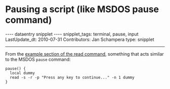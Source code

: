 # Pausing a script (like MSDOS pause command)

---- dataentry snipplet ---- snipplet_tags: terminal, pause, input
LastUpdate_dt: 2010-07-31 Contributors: Jan Schampera type: snipplet

------------------------------------------------------------------------

From the [example section of the read
command](../commands/builtin/read.md#examples), something that acts similar
to the MSDOS `pause` command:

    pause() {
      local dummy
      read -s -r -p "Press any key to continue..." -n 1 dummy
    }
